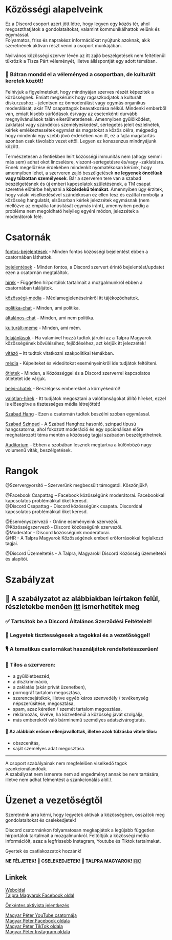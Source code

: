 # Közösségi alapelveink
Ez a Discord csoport azért jött létre, hogy legyen egy közös tér, ahol megoszthatjátok a gondolataitokat, valamint kommunikálhattok velünk és egymással. \
Folyamatos, friss és naprakész információkat nyújtunk azoknak, akik szeretnének aktívan részt venni a csoport munkájában.

Nyilvános közösségi szerver lévén az itt zajló beszélgetések nem feltétlenül tükrözik a Tisza Párt véleményét, illetve álláspontját egy adott témában.

### 📢 Bátran mondd el a véleményed a csoportban, de **kulturált** keretek között!
Felhívjuk a figyelmeteket, hogy mindnyájan szerves részét képezitek a közösségnek. Emiatt megkérünk hogy ragaszkodjatok a kulturált diskurzushoz – jelentsen ez önmoderálást vagy egymás organikus moderálását, akár TM csapattagok beavatkozása nélkül. Mindenki emberből van, emiatt kisebb súrlódások és/vagy az esetenkénti durvább megnyilvánulások talán elkerülhetetlenek. Amennyiben gyűlölködést, zaklatást vagy szándékos személyeskedést, sértegetés jeleit észlelnétek, kérlek emlékeztessétek egymást és magatokat a közös célra, mégpedig hogy mindenki egy szebb jövő érdekében van itt, ez a fajta magatartás azonban csak távolabb vezet ettől. Legyen ez konszenzus mindnyájunk között.

Természetesen a fentiekben leírt közösségi immunitás nem (ahogy semmi más sem) adhat okot lincselésre, viszont-sértegetésre és/vagy -zaklatásra. Ennek megelőzése érdekében mindenkit nyomatékosan kérünk, hogy amennyiben lehet, a szerveren zajló beszélgetések **ne legyenek öncélúak vagy túlzottan személyesek**. Bár a szerveren tere van a szabad beszélgetésnek és új emberi kapcsolatok születésének, a TM csapat szeretné előtérbe helyezni a **közérdekű témákat**. Amennyiben úgy érzitek, hogy valaki viselkedésével szándékosan ez ellen tesz és ezáltal rombolja a közösség hangulatát, elsősorban kérlek jelezzétek egymásnak (nem mellőzve az empátia tanúsítását egymás iránt), amennyiben pedig a probléma nem megoldható helyileg egyéni módon, jelezzétek a moderátorok felé.

# Csatornák
[fontos-bejelentések](https://discord.com/channels/1222985613519749220/1222985613519749223) - Minden fontos közösségi bejelentést ebben a csatornában láthattok.

⁠⁠[bejelentések](https://discord.com/channels/1222985613519749220/1226479130191855646) - Minden fontos, a Discord szervert érintő bejelentést/updatet ezen a csatornán megtaláltok.

[hírek](https://discord.com/channels/1222985613519749220/1225775159718182932) - Független hírportálok tartalmait a mozgalmunkról ebben a csatornában találjátok.

[közösségi-média](https://discord.com/channels/1222985613519749220/1225859548578054326) - Médiamegjelenéseinkről itt tájékozódhattok.

[politika-chat](https://discord.com/channels/1222985613519749220/1225849876735070302) - Minden, ami politika.

⁠⁠[általános-chat](https://discord.com/channels/1222985613519749220/1226839992534437949) – Minden, ami nem politika.

[⁠⁠kulturált-meme](https://discord.com/channels/1222985613519749220/1226452756571750502) - Minden, ami mém.

[⁠⁠felajánlások](https://discord.com/channels/1222985613519749220/1226441471666688060) - Ha valamivel hozzá tudtok járulni az a Talpra Magyarok közösségének bővüléséhez, fejlődéséhez, azt kérjük itt jelezzétek!

[⁠⁠vitázó](https://discord.com/channels/1222985613519749220/1227028055361323109) – Itt tudtok vitatkozni szakpolitikai témákban.

⁠⁠[média](https://discord.com/channels/1222985613519749220/1242175540127858761) - Képeiteket és videóitokat eseményeinkről ide tudjátok feltölteni.

[⁠⁠ötletek](https://discord.com/channels/1222985613519749220/1226444849880891402) - Minden, a Közösséggel és a Discord szerverrel kapcsolatos ötletetet ide várjuk.

[⁠helyi-chatek](https://discord.com/channels/1222985613519749220/1242188634929627227) - Beszélgess emberekkel a környékedről!

[⁠valótlan-hírek](https://discord.com/channels/1222985613519749220/1234994103125544980) - Itt tudjátok megosztani a valótlanságokat állító híreket, ezzel is elősegítve a tisztességes média létrejöttét!

[⁠⁠Szabad Hang](https://discord.com/channels/1222985613519749220/1222985618024304652) - Ezen a csatornán tudtok beszélni szóban egymással.

[Szabad Színpad](https://discord.com/channels/1222985613519749220/1222985618024304652) - A Szabad Hanghoz hasonló, színpad típusú hangcsatorna, ahol fokozott moderáció és egy opcionálisan előre meghatározott téma mentén a közösség tagjai szabadon beszélgethetnek.

[⁠⁠Auditorium](https://discord.com/channels/1222985613519749220/1227024846161186827) – Ebben a szobában lesznek megtartva a különböző nagy volumenű viták, beszélgetések.

# Rangok
@Szervergyorsító – Szerverünk megbecsült támogatói. Köszönjük!\

@Facebook Csapattag – Facebook közösségünk moderátorai. Facebookkal kapcsolatos problémákkal őket keresd.\
@Discord Csapattag - Discord közösségünk csapata. Discorddal kapcsolatos problémákkal őket keresd.

@Eseményszervező - Online eseményeink szervezői.\
@Közösségszervező - Discord közösségünk szervezői.\
@Moderátor - Discord közösségünk moderátorai.\
@HR - A Talpra Magyarok Közösségének emberi erőforrásokkal foglalkozó tagjai.

@Discord Üzemeltetés - A Talpra, Magyarok! Discord Közösség üzemeltetői és alapítói.

# Szabályzat
## 📕 A szabályzatot az alábbiakban leírtakon felül, részletekbe menően [itt](https://discord.com/channels/1222985613519749220/1244761903398391979) ismerhetitek meg 

### ✅ Tartsátok be a Discord Általános Szerződési Feltételeit!

### 🤝 Legyetek tisztességesek a tagokkal és a vezetőséggel!

### 🎙️ A tematikus csatornákat használjátok rendeltetésszerűen!

### 🛑 Tilos a szerveren:
- a gyűlöletbeszéd,
- a diszkrimináció,
- a zaklatás (akár privát üzenetben),
- pornográf tartalom megosztása,
- szerencsejátékok, illetve egyéb káros szenvedély / tevékenység népszerűsítése, megosztása,
- spam, azaz kéretlen / szemét tartalom megosztása,
- reklámozás, kivéve, ha közvetlenül a közösség javát szolgálja,
- más emberekről való bárminemű személyes adatszivárogtatás.

#### 🛑 Az alábbiak erősen ellenjavallottak, illetve azok túlzásba vitele tilos:
- obszcenitás,
- saját személyes adat megosztása.
____
A csoport szabályainak nem megfelelően viselkedő tagok szankcionálandóak.\
A szabályzat nem ismerete nem ad engedményt annak be nem tartására, illetve nem adhat felmentést a szankcionálás alól.\

# Üzenet a vezetőségtől
Szeretnénk arra kérni, hogy legyetek aktívak a közösségben, osszátok meg gondolataitokat és cselekedjetek!

Discord csatornánkon folyamatosan megkapjátok a legújabb független hírportálok tartalmait a mozgalmunkról. Feltöltjük a közösségi média információit, azaz a legfrissebb Instagram, Youtube és Tiktok tartalmakat.

Gyertek és csatlakozzatok hozzánk!

**NE FÉLJETEK! 💪 CSELEKEDJETEK! 🎯 TALPRA MAGYAROK! 🇭🇺**

## Linkek
[Weboldal](https://discord.com/channels/1222985613519749220/1222985613519749222/1246538014360866887)\
[Talpra Magyarok Facebook oldal](https://www.facebook.com/groups/3697382177193551)

[Önkéntes aktivista jelentkezés](https://discord.com/channels/1222985613519749220/1222985613519749222/1246538014360866887)

[Magyar Péter YouTube csatornája](https://discord.com/channels/1222985613519749220/1222985613519749222/1246538014360866887)\
[Magyar Péter Facebook oldala](https://discord.com/channels/1222985613519749220/1222985613519749222/1246538014360866887)\
[Magyar Péter TikTok oldala](https://discord.com/channels/1222985613519749220/1222985613519749222/1246538014360866887)\
[Magyar Péter Instagram oldala](https://www.instagram.com/magyar_peter_official_the_man/)